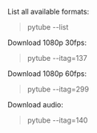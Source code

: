 List all available formats:
> pytube <LINK> --list

Download 1080p 30fps:
> pytube <LINK> --itag=137

Download 1080p 60fps:
> pytube <LINK> --itag=299

Download audio:
> pytube <LINK> --itag=140
